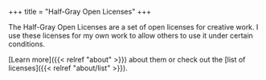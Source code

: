 +++
title = "Half-Gray Open Licenses"
+++

The Half-Gray Open Licenses are a set of open licenses for creative work. I use these licenses for my own work to allow others to use it under certain conditions.

[Learn more]({{< relref "about" >}}) about them or check out the [list of licenses]({{< relref "about/list" >}}).